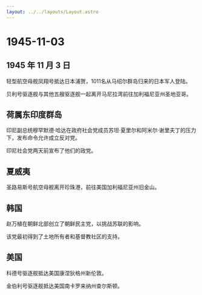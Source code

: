 ```yaml
---
layout: ../../layouts/Layout.astro
---
```


# 1945-11-03

## 1945 年 11 月 3 日

轻型航空母舰凤翔号抵达日本浦贺，1011名从马绍尔群岛归来的日本军人登陆。

贝利号驱逐舰与其他五艘驱逐舰一起离开马尼拉湾前往加利福尼亚州圣地亚哥。

## 荷属东印度群岛

印尼副总统穆罕默德·哈达在政府社会党成员苏坦·夏里尔和阿米尔·谢里夫丁的压力下，发布命令允许成立反对党。

印尼社会党两天前宣布了他们的政党。

## 夏威夷

圣路易斯号航空母舰离开珍珠港，前往美国加利福尼亚州旧金山。

## 韩国

赵万植在朝鲜北部创立了朝鲜民主党，以挑战苏联的影响。

该党最初得到了土地所有者和基督教社区的支持。

## 美国

科德号驱逐舰抵达美国康涅狄格州新伦敦。

金伯利号驱逐舰抵达美国南卡罗来纳州查尔斯顿。